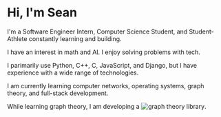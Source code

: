 # Hi, I'm Sean

I'm a Software Engineer Intern, Computer Science Student, and Student-Athlete constantly learning and building.

I have an interest in math and AI. I enjoy solving problems with tech.

I parimarily use Python, C++, C, JavaScript, and Django, but I have experience with a wide range of technologies.

I am currently learning computer networks, operating systems, graph theory, and full-stack development.

While learning graph theory, I am developing a ![graph theory library](https://github.com/smomara/graphent/).

<!--
**smomara/smomara** is a ✨ _special_ ✨ repository because its `README.md` (this file) appears on your GitHub profile.

Here are some ideas to get you started:

- 🔭 I’m currently working on ...
- 🌱 I’m currently learning ...
- 👯 I’m looking to collaborate on ...
- 🤔 I’m looking for help with ...
- 💬 Ask me about ...
- 📫 How to reach me: ...
- 😄 Pronouns: ...
- ⚡ Fun fact: ...
-->
